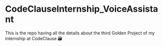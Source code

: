 # CodeClauseInternship_VoiceAssistant
This is the repo having all the details about the third Golden Project of my internship at CodeClause 🗃️
